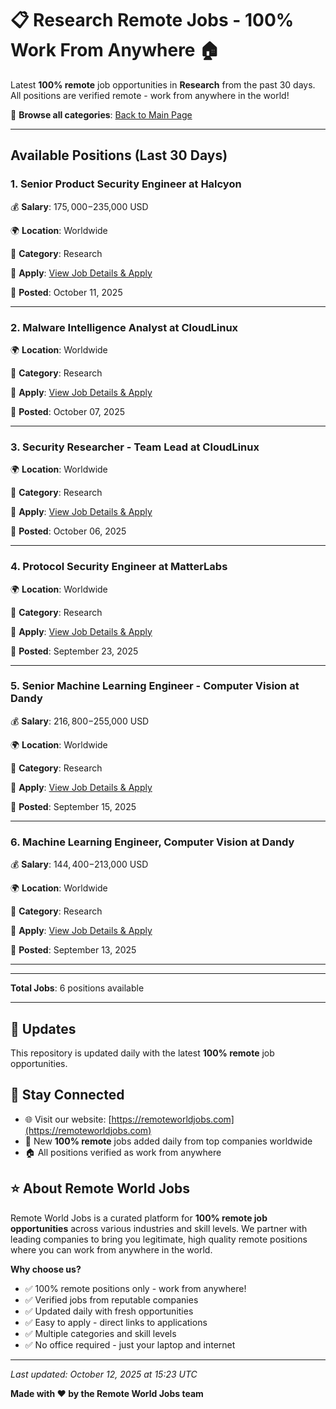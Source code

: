# 📋 Research Remote Jobs - 100% Work From Anywhere 🏠

Latest **100% remote** job opportunities in **Research** from the past 30 days. All positions are verified remote - work from anywhere in the world!

🔗 **Browse all categories**: [Back to Main Page](README.md)

---

## Available Positions (Last 30 Days)

### 1. Senior Product Security Engineer at Halcyon

💰 **Salary**: $175,000-$235,000 USD

🌍 **Location**: Worldwide

📍 **Category**: Research

🔗 **Apply**: [View Job Details & Apply](https://remoteworldjobs.com/senior-product-security-engineer-halcyon)

📅 **Posted**: October 11, 2025

---

### 2. Malware Intelligence Analyst at CloudLinux

🌍 **Location**: Worldwide

📍 **Category**: Research

🔗 **Apply**: [View Job Details & Apply](https://remoteworldjobs.com/malware-intelligence-analyst-cloudlinux)

📅 **Posted**: October 07, 2025

---

### 3. Security Researcher - Team Lead at CloudLinux

🌍 **Location**: Worldwide

📍 **Category**: Research

🔗 **Apply**: [View Job Details & Apply](https://remoteworldjobs.com/security-researcher-team-lead-cloudlinux)

📅 **Posted**: October 06, 2025

---

### 4. Protocol Security Engineer at MatterLabs

🌍 **Location**: Worldwide

📍 **Category**: Research

🔗 **Apply**: [View Job Details & Apply](https://remoteworldjobs.com/protocol-security-engineer-matterlabs)

📅 **Posted**: September 23, 2025

---

### 5. Senior Machine Learning Engineer - Computer Vision at Dandy

💰 **Salary**: $216,800-$255,000 USD

🌍 **Location**: Worldwide

📍 **Category**: Research

🔗 **Apply**: [View Job Details & Apply](https://remoteworldjobs.com/senior-machine-learning-engineer-computer-vision-remote-dandy)

📅 **Posted**: September 15, 2025

---

### 6. Machine Learning Engineer, Computer Vision at Dandy

💰 **Salary**: $144,400-$213,000 USD

🌍 **Location**: Worldwide

📍 **Category**: Research

🔗 **Apply**: [View Job Details & Apply](https://remoteworldjobs.com/machine-learning-engineer-computer-vision-dandy)

📅 **Posted**: September 13, 2025

---


---

**Total Jobs**: 6 positions available

---

## 🔄 Updates

This repository is updated daily with the latest **100% remote** job opportunities.

## 📧 Stay Connected

- 🌐 Visit our website: [https://remoteworldjobs.com](https://remoteworldjobs.com)
- 💼 New **100% remote** jobs added daily from top companies worldwide
- 🏠 All positions verified as work from anywhere

## ⭐ About Remote World Jobs

Remote World Jobs is a curated platform for **100% remote job opportunities** across various industries and skill levels. We partner with leading companies to bring you legitimate, high quality remote positions where you can work from anywhere in the world.

**Why choose us?**
- ✅ 100% remote positions only - work from anywhere!
- ✅ Verified jobs from reputable companies
- ✅ Updated daily with fresh opportunities
- ✅ Easy to apply - direct links to applications
- ✅ Multiple categories and skill levels
- ✅ No office required - just your laptop and internet

---

_Last updated: October 12, 2025 at 15:23 UTC_

**Made with ❤️ by the Remote World Jobs team**
